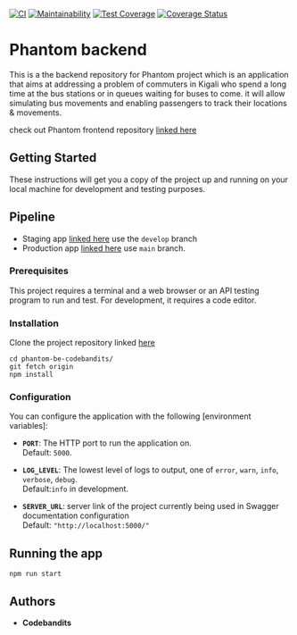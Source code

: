 [![CI](https://github.com/atlp-rwanda/phantom-be-codebandits/actions/workflows/main.yml/badge.svg)](https://github.com/atlp-rwanda/phantom-be-codebandits/actions/workflows/main.yml) [![Maintainability](https://api.codeclimate.com/v1/badges/0a8e73d7e498e308d3db/maintainability)](https://codeclimate.com/github/atlp-rwanda/phantom-be-codebandits/maintainability) [![Test Coverage](https://api.codeclimate.com/v1/badges/0a8e73d7e498e308d3db/test_coverage)](https://codeclimate.com/github/atlp-rwanda/phantom-be-codebandits/test_coverage) [![Coverage Status](https://coveralls.io/repos/github/atlp-rwanda/phantom-be-codebandits/badge.svg?branch=develop)](https://coveralls.io/github/atlp-rwanda/phantom-be-codebandits?branch=develop)

# Phantom backend

This is a the backend repository for Phantom project which is an application that aims at addressing a problem of commuters in Kigali who spend a long time at the bus stations or in queues waiting for buses to come. it will allow simulating bus movements and enabling passengers to track their locations & movements.

check out Phantom frontend repository [linked here](https://github.com/atlp-rwanda/phantom-be-codebandits)

## Getting Started

These instructions will get you a copy of the project up and running on your local machine for development and testing purposes.

## Pipeline

- Staging app [linked here](https://phantom-be-codebandits-staging.herokuapp.com/) use the `develop` branch
- Production app [linked here](https://phantom-be-codebandits-pro.herokuapp.com/) use `main` branch.

### Prerequisites

This project requires a terminal and a web browser or an API testing program to run and test. For development, it requires a code editor.

### Installation

Clone the project repository linked [here](https://github.com/atlp-rwanda/phantom-be-codebandits.git)

```
cd phantom-be-codebandits/
git fetch origin
npm install
```

### Configuration

You can configure the application with the following [environment variables]:

- **`PORT`**: The HTTP port to run the application on.<br/>
  Default: `5000`.

- **`LOG_LEVEL`**: The lowest level of logs to output, one of `error`, `warn`, `info`, `verbose`, `debug`.<br/>
  Default:`info` in development.

- **`SERVER_URL`**: server link of the project currently being used in Swagger documentation configuration<br/>
  Default: `"http://localhost:5000/"`

## Running the app

```
npm run start
```

## Authors

- **Codebandits**
